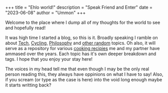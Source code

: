 +++
title = "Ehlo world!"
description = "Speak Friend and Enter"
date = "2023-06-08"
author = "Ummon"
+++

Welcome to the place where I dump all of my thoughts for the world to see and hopefully read! 

It was high time I started a blog, so this is it. Broadly speaking I ramble on about [Tech](https://link_to_the_tech_category), [Cycling](https://link_to_cycling_category), [Philosophy](https://link_to_philosophy_category) and [other random](https://link_to_asdf) topics. Oh also, it will serve as a repository for various [cooking recipies](https://link_to_food) me and my partner have ammased over the years. Each topic has it's own deeper breakdown and tags. I hope that you enjoy your stay here! 

The voices in my head tell me that even though I may be the only real person reading this, they always have oppinions on what I have to say! Also, if you scream (or type as the case is here) into the void long enough maybe it starts writting back?
